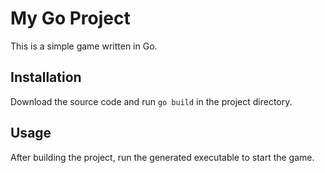 # My Go Project

This is a simple game written in Go.

## Installation

Download the source code and run `go build` in the project directory.

## Usage

After building the project, run the generated executable to start the game.
